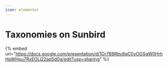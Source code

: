 ```yaml
---
icon: elementor
---
```


# Taxonomies on Sunbird



{% embed url="https://docs.google.com/presentation/d/1Or7B8Rbv8qC0vOGSgW0HrhHpWHpu7RxEOLl22ap5d0g/edit?usp=sharing" %}

